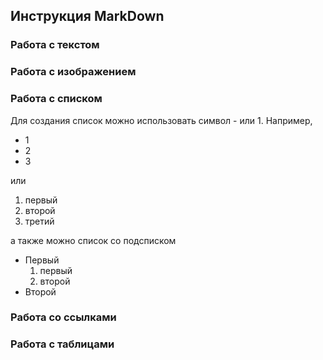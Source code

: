 ## Инструкция MarkDown

### Работа с текстом

### Работа с изображением

### Работа с списком

Для создания список можно использовать символ - или 1. Например, 
- 1
- 2
- 3

или 
1. первый
2. второй
3. третий

а также можно список со подсписком
- Первый
    1. первый
    2. второй
- Второй

### Работа со ссылками

### Работа с таблицами